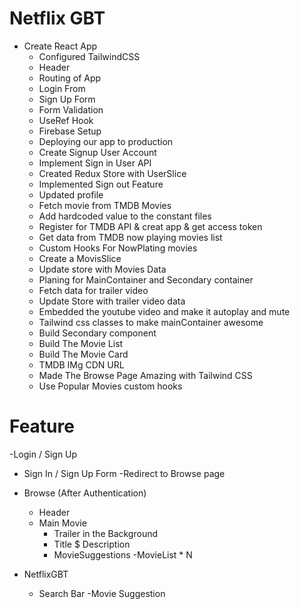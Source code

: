 # Netflix GBT

- Create React App
  - Configured TailwindCSS
  - Header
  - Routing of App
  - Login From
  - Sign Up Form
  - Form Validation
  - UseRef Hook
  - Firebase Setup
  - Deploying our app to production 
  - Create Signup User Account
  - Implement Sign in User API
  - Created Redux Store with UserSlice
  - Implemented Sign out Feature
  - Updated profile
  - Fetch movie from TMDB Movies 
  - Add hardcoded value to the constant  files
  - Register for TMDB API & creat app & get access token
  - Get data from TMDB now playing movies list
  - Custom Hooks For NowPlating movies
  - Create a MovisSlice
  - Update store with Movies Data
  - Planing for MainContainer and Secondary container
  - Fetch data for trailer video
  - Update Store with trailer video data
  - Embedded the youtube video and make it autoplay and mute
  - Tailwind css classes to make mainContainer awesome
  - Build Secondary component
  - Build The Movie List 
  - Build The Movie Card
  - TMDB IMg CDN URL
  - Made The Browse Page Amazing with Tailwind CSS
  - Use Popular Movies custom hooks 



# Feature

-Login / Sign Up

- Sign In / Sign Up Form
  -Redirect to Browse page
- Browse (After Authentication)

  - Header
  - Main Movie
    - Trailer in the Background
    - Title $ Description
    - MovieSuggestions
      -MovieList \* N

- NetflixGBT
  - Search Bar
    -Movie Suggestion
